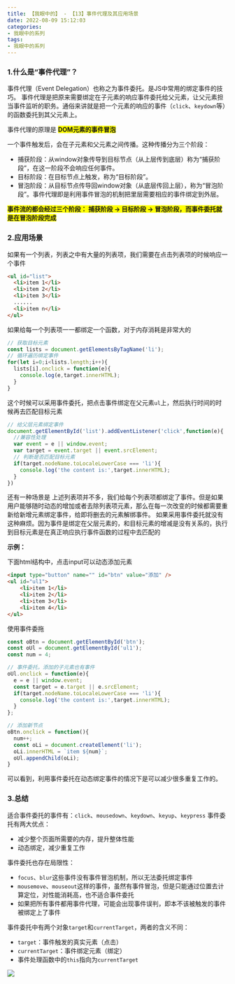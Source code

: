 ```yaml
---
title: 【我眼中的】 - 【13】事件代理及其应用场景
date: 2022-08-09 15:12:03
categories:
- 我眼中的系列
tags:
- 我眼中的系列
---
```

### 1.什么是“事件代理”？

事件代理（Event Delegation）也称之为事件委托。是JS中常用的绑定事件的技巧。
事件代理是把原来需要绑定在子元素的响应事件委托给父元素，让父元素担当事件监听的职务。通俗来讲就是把一个元素的响应的事件（```click```、```keydown```等）的函数委托到其父元素上。

事件代理的原理是 <b style="background:yellow;">DOM元素的事件冒泡</b>

一个事件触发后，会在子元素和父元素之间传播。这种传播分为三个阶段：
+ 捕获阶段：从window对象传导到目标节点（从上层传到底层）称为“捕获阶段”，在这一阶段不会响应任何事件。
+ 目标阶段：在目标节点上触发，称为“目标阶段”。
+ 冒泡阶段：从目标节点传导回window对象（从底层传回上层），称为“冒泡阶段”。事件代理即是利用事件冒泡的机制把里层需要相应的事件绑定到外层。

<b style="background:yellow;">事件流的都会经过三个阶段： 捕获阶段 -> 目标阶段 -> 冒泡阶段，而事件委托就是在冒泡阶段完成</b>

### 2.应用场景
如果有一个列表，列表之中有大量的列表项，我们需要在点击列表项的时候响应一个事件
```html
<ul id="list">
  <li>item 1</li>
  <li>item 2</li>
  <li>item 3</li>
  ......
  <li>item n</li>
</ul>
```
如果给每一个列表项一一都绑定一个函数，对于内存消耗是非常大的
```javascript
// 获取目标元素
const lists = document.getElementsByTagName('li');
// 循环遍历绑定事件
for(let i=0;i<lists.length;i++){
  lists[i].onclick = function(e){
    console.log(e,target.innerHTML);
  }
}
```
这个时候可以采用事件委托，把点击事件绑定在父元素```ul```上，然后执行时间的时候再去匹配目标元素
```javascript
// 给父层元素绑定事件
document.getElementById('list').addEventListener('click',function(e){
  //兼容性处理
  var event = e || window.event;
  var target = event.target || event.srcElement;
  // 判断是否匹配目标元素
  if(target.nodeName.toLocaleLowerCase === 'li'){
    console.log('the content is:',target.innerHTML);
  }
})
```

还有一种场景是 上述列表项并不多，我们给每个列表项都绑定了事件。但是如果用户能够随时动态的增加或者去除列表项元素，那么在每一次改变的时候都需要重新给新增元素绑定事件，给即将删去的元素解绑事件。
如果采用事件委托就没有这种麻烦。因为事件是绑定在父层元素的，和目标元素的增减是没有关系的，执行到目标元素是在真正响应执行事件函数的过程中去匹配的

**示例：**

下面html结构中，点击input可以动态添加元素
```html
<input type="button" name="" id="btn" value="添加" />
<ul id="ul1">
    <li>item 1</li>
    <li>item 2</li>
    <li>item 3</li>
    <li>item 4</li>
</ul>
```
使用事件委拖
```javascript
const oBtn = document.getElementById('btn');
const oUl = document.getElementById('ul1');
const num = 4;

// 事件委托，添加的子元素也有事件
oUl.onclick = function(e){
  e = e || window.event;
  const target = e.target || e.srcElement;
  if(target.nodeName.toLocaleLowerCase === 'li'){
    console.log('the content is:',target.innerHTML);
  }
};

// 添加新节点
oBtn.onclick = function(){
  num++;
  const oLi = document.createElement('li');
  oLi.innerHTML = `item ${num}`;
  oUl.appendChild(oLi);
}
```
可以看到，利用事件委托在动态绑定事件的情况下是可以减少很多重复工作的。

### 3.总结
适合事件委托的事件有：```click```、```mousedown```、```keydown```、```keyup```、```keypress```
事件委托有两大优点：
+ 减少整个页面所需要的内存，提升整体性能
+ 动态绑定，减少重复工作

事件委托也存在局限性：
+ ```focus```、```blur```这些事件没有事件冒泡机制，所以无法委托绑定事件
+ ```mousemove```、```mouseout```这样的事件，虽然有事件冒泡，但是只能通过位置去计算定位，对性能消耗高，也不适合事件委托
+ 如果把所有事件都用事件代理，可能会出现事件误判，即本不该被触发的事件被绑定上了事件

事件委托中有两个对象```target```和```currentTarget```，两者的含义不同：
+ ```target```：事件触发的真实元素（点击）
+ ```currentTarget```：事件绑定元素（绑定）
+ 事件处理函数中的```this```指向为```currentTarget```

![](https://cdn.jsdelivr.net/gh/qw-null/BlogImages/20220811105526.png)